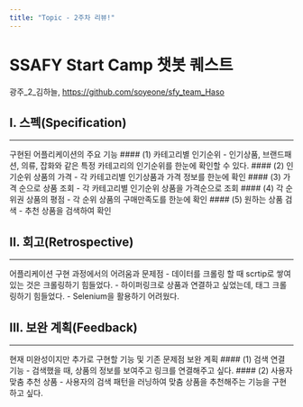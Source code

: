 ```yaml
---
title: "Topic - 2주차 리뷰!"
---
```



# SSAFY Start Camp 챗봇 퀘스트

광주_2_김하늘, https://github.com/soyeone/sfy_team_Haso

## I. 스펙(Specification)
<hr>
구현된 어플리케이션의 주요 기능
#### (1) 카테고리별 인기순위
  - 인기상품, 브랜드패션, 의류, 잡화와 같은 특정 카테고리의 인기순위를 한눈에 확인할 수 있다.
#### (2) 인기순위 상품의 가격
  - 각 카테고리별 인기상품과 가격 정보를 한눈에 확인
#### (3) 가격 순으로 상품 조회
  - 각 카테고리별 인기순위 상품을 가격순으로 조회
#### (4) 각 순위권 상품의 평점
  - 각 순위 상품의 구매만족도를 한눈에 확인
#### (5) 원하는 상품 검색
  - 추천 상품을 검색하여 확인

## II. 회고(Retrospective)
<hr>
어플리케이션 구현 과정에서의 어려움과 문제점
  - 데이터를 크롤링 할 때 scrtip로 쌓여 있는 것은 크롤링하기 힘들었다.
  - 하이퍼링크로 상품과 연결하고 싶었는데, 태그 크롤링하기 힘들었다.
  - Selenium을 활용하기 어려웠다.

## III. 보완 계획(Feedback)
<hr>
현재 미완성이지만 추가로 구현할 기능 및 기존 문제점 보완 계획
#### (1) 검색 연결 기능
  - 검색했을 때, 상품의 정보를 보여주고 링크를 연결해주고 싶다.
#### (2) 사용자 맞춤 추천 상품
  - 사용자의 검색 패턴을 러닝하여 맞춤 상품을 추천해주는 기능을 구현하고 싶다.
